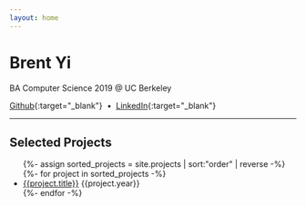 ```yaml
---
layout: home
---
```


# Brent Yi
BA Computer Science 2019 @ UC Berkeley
<br />
<span id="email"></span>

[Github](https://github.com/brentyi){:target="_blank"}
&nbsp;&bull;&nbsp;
[LinkedIn](https://linkedin.com/in/brentyi){:target="_blank"}

----

## Selected Projects
<ul>
{%- assign sorted_projects = site.projects | sort:"order" | reverse -%}
{%- for project in sorted_projects -%}
  <li>
    <a href="{{project.url | relative_url}}">{{project.title}}</a>
    <time datetime="{{project.year}}">{{project.year}}</time>
  </li>
{%- endfor -%}
</ul>

<script>
$(function() {
    var email = '';
    email += 'brentyi';
    email += '@berkeley.edu';
    // $('#email').attr('href', 'mailto:' + email);
    $('#email').text(email);
});
</script>

